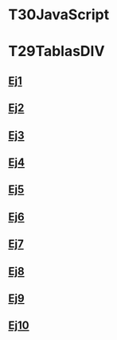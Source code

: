 # T30JavaScript


# T29TablasDIV

## [Ej1]()

## [Ej2]()

## [Ej3]()

## [Ej4]()

## [Ej5]()

## [Ej6]()

## [Ej7]()

## [Ej8]()

## [Ej9]()

## [Ej10]()



